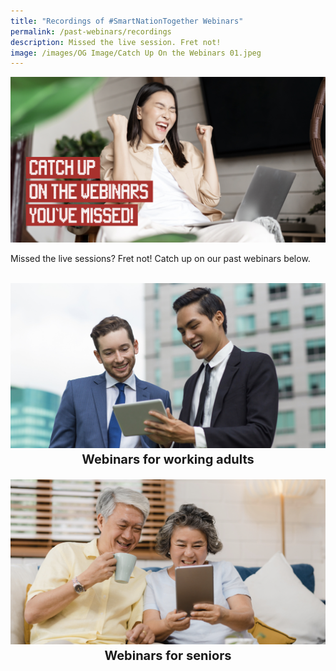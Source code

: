 ```yaml
---
title: "Recordings of #SmartNationTogether Webinars"
permalink: /past-webinars/recordings
description: Missed the live session. Fret not!
image: /images/OG Image/Catch Up On the Webinars 01.jpeg
---
```

![Catch up on the webinars you've missed.](/images/OG%20Image/Catch%20Up%20On%20the%20Webinars%2001.jpeg)

Missed the live sessions? Fret not! Catch up on our past webinars below.

<br>
<div class="row">
<div class="col"> 
<a href="https://youtube.com/playlist?list=PLmGkYf0auQJyxlTr9QzkEDNQ5X8u87e_t"><img src="/images/Home%20Page/SNT%20Adults%20Home%20Image.jpeg" alt="Recordings of past webinars for working adults"></a><br>
		<div class="header"><b><span style="font-size: 20px; font-weight: bold; line-height: 30px; display:flex;justify-content:center">Webinars for working adults</b></div>
<br>

</div>
	<div class="col"> 
<a href="https://youtube.com/playlist?list=PLmGkYf0auQJyDWGlxbnFyqBrq86C-zbow"><img src="/images/Home%20Page/SNT%20Senior%20Home%20Image.jpeg" alt="Recordings of past webinars for seniors"></a><br>
		<div class="header"><b><span style="font-size: 20px; font-weight: bold; line-height: 30px;display:flex;justify-content:center">Webinars for seniors</b></div>
			<br></div>